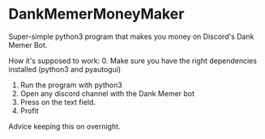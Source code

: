 # DankMemerMoneyMaker
Super-simple python3 program that makes you money on Discord's Dank Memer Bot.

How it's supposed to work:
  0. Make sure you have the right dependencies installed (python3 and pyautogui)
  1. Run the program with python3
  2. Open any discord channel with the Dank Memer bot
  3. Press on the text field.
  4. Profit
  
Advice keeping this on overnight.
